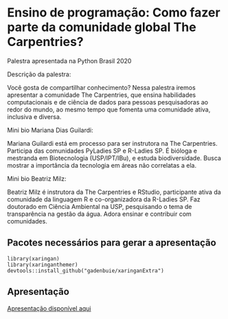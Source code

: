 # Ensino de programação: Como fazer parte da comunidade global The Carpentries?

Palestra apresentada na Python Brasil 2020

Descrição da palestra:

Você gosta de compartilhar conhecimento? Nessa palestra iremos apresentar a comunidade The Carpentries, que ensina habilidades computacionais e de ciência de dados para pessoas pesquisadoras ao redor do mundo, ao mesmo tempo que fomenta uma comunidade ativa, inclusiva e diversa.

Mini bio Mariana Dias Guilardi:

Mariana Guilardi está em processo para ser instrutora na The Carpentries. Participa das comunidades PyLadies SP e R-Ladies SP. É bióloga e mestranda em Biotecnologia (USP/IPT/IBu), e estuda biodiversidade. Busca mostrar a importância da tecnologia em áreas não correlatas a ela. 

Mini bio Beatriz Milz:

Beatriz Milz é instrutora da The Carpentries e RStudio, participante ativa da comunidade da linguagem R e co-organizadora da R-Ladies SP. Faz doutorado em Ciência Ambiental na USP, pesquisando o tema de transparência na gestão da água. Adora ensinar e contribuir com comunidades.


## Pacotes necessários para gerar a apresentação 

```
library(xaringan)
library(xaringanthemer)
devtools::install_github("gadenbuie/xaringanExtra")
```

## Apresentação 

[Apresentação disponível aqui](https://mariguilardi.github.io/Python-Brasil-2020-The-Carpentries/)
